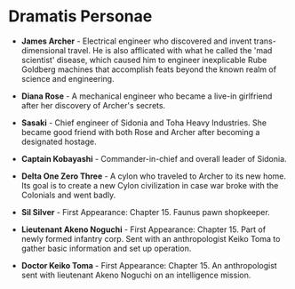 # **Dramatis Personae**

* **James Archer** - Electrical engineer who discovered and invent trans-dimensional travel. He is also afflicated with what he called the 'mad scientist' disease, which caused him to engineer inexplicable Rube Goldberg machines that accomplish feats beyond the known realm of science and engineering.

* **Diana Rose** - A mechanical engineer who became a live-in girlfriend after her discovery of Archer's secrets.

* **Sasaki** - Chief engineer of Sidonia and Toha Heavy Industries. She became good friend with both Rose and Archer after becoming a designated hostage.

* **Captain Kobayashi** - Commander-in-chief and overall leader of Sidonia.

* **Delta One Zero Three** - A cylon who traveled to Archer to its new home. Its goal is to create a new Cylon civilization in case war broke with the Colonials and went badly.

* **Sil Silver** - First Appearance: Chapter 15. Faunus pawn shopkeeper.

* **Lieutenant Akeno Noguchi** - First Appearance: Chapter 15. Part of newly formed infantry corp. Sent with an anthropologist Keiko Toma to gather basic information and set up operation.

* **Doctor Keiko Toma** - First Appearance: Chapter 15. An anthropologist sent with lieutenant Akeno Noguchi on an intelligence mission.

